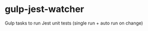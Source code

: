 gulp-jest-watcher
=================

Gulp tasks to run Jest unit tests (single run + auto run on change)
